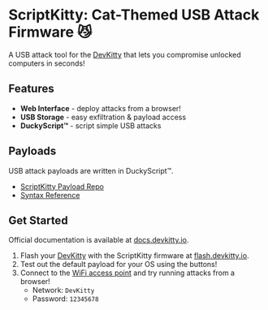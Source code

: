# **ScriptKitty**: Cat-Themed USB Attack Firmware 😼
A USB attack tool for the [DevKitty](https://shop.devkitty.io) that lets you compromise unlocked computers in seconds!  

<!--- banner here --->

## Features
- **Web Interface** - deploy attacks from a browser!
- **USB Storage** - easy exfiltration & payload access
- **DuckyScript™** - script simple USB attacks


## Payloads
USB attack payloads are written in DuckyScript™. 
- [ScriptKitty Payload Repo]()
- [Syntax Reference]()

## Get Started
Official documentation is available at [docs.devkitty.io](https://docs.devkitty.io).
1. Flash your [DevKitty](https://shop.devkitty.io) with the ScriptKitty firmware at [flash.devkitty.io](https://flash.devkitty.io).
2. Test out the default payload for your OS using the buttons!
3. Connect to the [WiFi access point]() and try running attacks from a browser!
    - Network: `DevKitty` 
    - Password: `12345678`